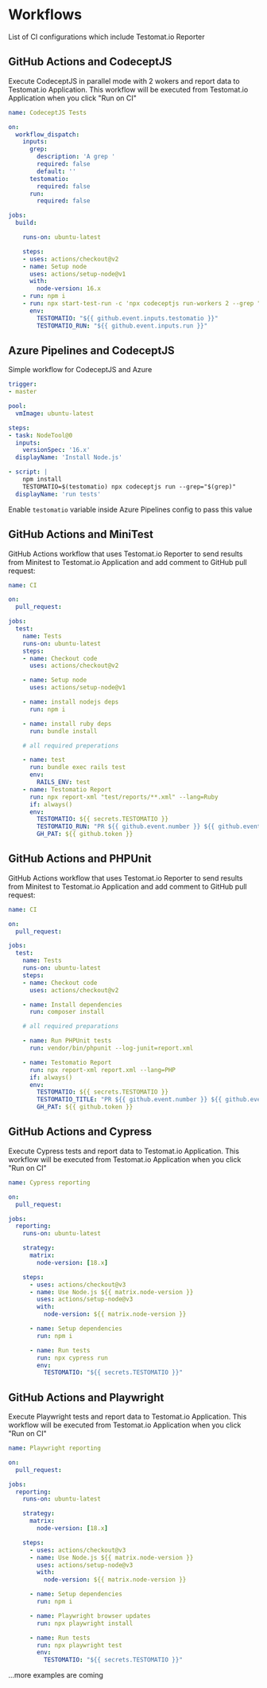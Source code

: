 # Workflows

List of CI configurations which include Testomat.io Reporter

## GitHub Actions and CodeceptJS

Execute CodeceptJS in parallel mode with 2 wokers and report data to Testomat.io Application.
This workflow will be executed from Testomat.io Application when you click "Run on CI"

```yaml
name: CodeceptJS Tests

on:
  workflow_dispatch:
    inputs:
      grep:
        description: 'A grep '
        required: false
        default: ''
      testomatio:
        required: false
      run:
        required: false

jobs:
  build:

    runs-on: ubuntu-latest

    steps:
    - uses: actions/checkout@v2
    - name: Setup node
      uses: actions/setup-node@v1
      with:
        node-version: 16.x
    - run: npm i
    - run: npx start-test-run -c 'npx codeceptjs run-workers 2 --grep "${{ github.event.inputs.grep }}"'
      env:
        TESTOMATIO: "${{ github.event.inputs.testomatio }}"
        TESTOMATIO_RUN: "${{ github.event.inputs.run }}"
```

## Azure Pipelines and CodeceptJS 

Simple workflow for CodeceptJS and Azure 

```yaml
trigger:
- master

pool:
  vmImage: ubuntu-latest

steps:
- task: NodeTool@0
  inputs:
    versionSpec: '16.x'
  displayName: 'Install Node.js'

- script: |
    npm install
    TESTOMATIO=$(testomatio) npx codeceptjs run --grep="$(grep)"
  displayName: 'run tests'
```

Enable `testomatio` variable inside Azure Pipelines config to pass this value

## GitHub Actions and MiniTest 

GitHub Actions workflow that uses Testomat.io Reporter to send results from Minitest to Testomat.io Application and add comment to GitHub pull request:

```yaml
name: CI

on:
  pull_request:

jobs:
  test:
    name: Tests
    runs-on: ubuntu-latest
    steps:
    - name: Checkout code
      uses: actions/checkout@v2

    - name: Setup node
      uses: actions/setup-node@v1      

    - name: install nodejs deps
      run: npm i

    - name: install ruby deps
      run: bundle install

    # all required preperations

    - name: test
      run: bundle exec rails test
      env:
        RAILS_ENV: test
    - name: Testomatio Report
      run: npx report-xml "test/reports/**.xml" --lang=Ruby
      if: always()
      env:
        TESTOMATIO: ${{ secrets.TESTOMATIO }}
        TESTOMATIO_RUN: "PR ${{ github.event.number }} ${{ github.event.pull_request.title }}"
        GH_PAT: ${{ github.token }}
```

## GitHub Actions and PHPUnit

GitHub Actions workflow that uses Testomat.io Reporter to send results from Minitest to Testomat.io Application and add comment to GitHub pull request:

```yaml
name: CI

on:
  pull_request:

jobs:
  test:
    name: Tests
    runs-on: ubuntu-latest
    steps:
    - name: Checkout code
      uses: actions/checkout@v2

    - name: Install dependencies
      run: composer install

    # all required preparations

    - name: Run PHPUnit tests
      run: vendor/bin/phpunit --log-junit=report.xml

    - name: Testomatio Report
      run: npx report-xml report.xml --lang=PHP
      if: always()
      env:
        TESTOMATIO: ${{ secrets.TESTOMATIO }}
        TESTOMATIO_TITLE: "PR ${{ github.event.number }} ${{ github.event.pull_request.title }}"
        GH_PAT: ${{ github.token }}
```

## GitHub Actions and Cypress

Execute Cypress tests and report data to Testomat.io Application.
This workflow will be executed from Testomat.io Application when you click "Run on CI"

```yaml
name: Cypress reporting

on:
  pull_request:

jobs:
  reporting:
    runs-on: ubuntu-latest

    strategy:
      matrix:
        node-version: [18.x]

    steps:
      - uses: actions/checkout@v3
      - name: Use Node.js ${{ matrix.node-version }}
        uses: actions/setup-node@v3
        with:
          node-version: ${{ matrix.node-version }}

      - name: Setup dependencies
        run: npm i

      - name: Run tests
        run: npx cypress run
        env:
          TESTOMATIO: "${{ secrets.TESTOMATIO }}"
```

## GitHub Actions and Playwright

Execute Playwright tests and report data to Testomat.io Application.
This workflow will be executed from Testomat.io Application when you click "Run on CI"

```yaml
name: Playwright reporting

on:
  pull_request:

jobs:
  reporting:
    runs-on: ubuntu-latest

    strategy:
      matrix:
        node-version: [18.x]

    steps:
      - uses: actions/checkout@v3
      - name: Use Node.js ${{ matrix.node-version }}
        uses: actions/setup-node@v3
        with:
          node-version: ${{ matrix.node-version }}

      - name: Setup dependencies
        run: npm i

      - name: Playwright browser updates
        run: npx playwright install

      - name: Run tests
        run: npx playwright test
        env:
          TESTOMATIO: "${{ secrets.TESTOMATIO }}"
```

...more examples are coming
